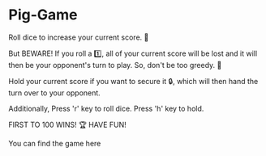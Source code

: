 # Pig-Game
Roll dice to increase your current score. 🎲

But BEWARE! If you roll a 1️⃣, all of your current score will be lost and it will then be your opponent's turn to play. So, don't be too greedy. 👻

Hold your current score if you want to secure it 🔒, which will then hand the turn over to your opponent.

Additionally,
Press 'r' key to roll dice.
Press 'h' key to hold.

FIRST TO 100 WINS! 🏆
HAVE FUN!

You can find the game here 
